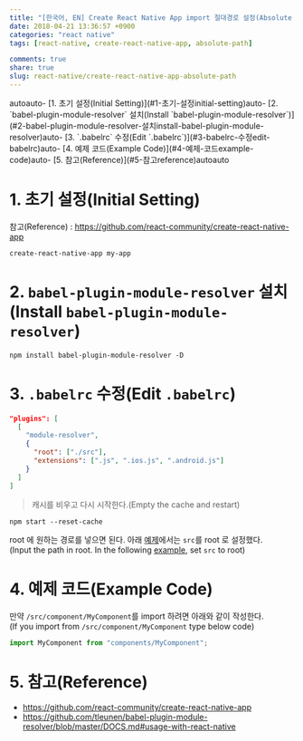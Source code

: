 ```yaml
---
title: "[한국어, EN] Create React Native App import 절대경로 설정(Absolute Path)"
date: 2018-04-21 13:36:57 +0900
categories: "react native"
tags: [react-native, create-react-native-app, absolute-path]

comments: true
share: true
slug: react-native/create-react-native-app-absolute-path
---
```


<!-- TOC -->autoauto- [1. 초기 설정(Initial Setting)](#1-초기-설정initial-setting)auto- [2. `babel-plugin-module-resolver` 설치(Install `babel-plugin-module-resolver`)](#2-babel-plugin-module-resolver-설치install-babel-plugin-module-resolver)auto- [3. `.babelrc` 수정(Edit `.babelrc`)](#3-babelrc-수정edit-babelrc)auto- [4. 예제 코드(Example Code)](#4-예제-코드example-code)auto- [5. 참고(Reference)](#5-참고reference)autoauto<!-- /TOC -->

# 1. 초기 설정(Initial Setting)

참고(Reference) : https://github.com/react-community/create-react-native-app

```
create-react-native-app my-app
```

# 2. `babel-plugin-module-resolver` 설치(Install `babel-plugin-module-resolver`)

```
npm install babel-plugin-module-resolver -D
```

# 3. `.babelrc` 수정(Edit `.babelrc`)

```json
"plugins": [
  [
    "module-resolver",
    {
      "root": ["./src"],
      "extensions": [".js", ".ios.js", ".android.js"]
    }
  ]
]
```

> 캐시를 비우고 다시 시작한다.(Empty the cache and restart)

```
npm start --reset-cache
```

root 에 원하는 경로를 넣으면 된다. 아래 [예제](#4-예제-코드example-code)에서는 `src`를 root 로 설정했다.  
(Input the path in root. In the following [example](#4-예제-코드example-code), set `src` to root)

# 4. 예제 코드(Example Code)

만약 `/src/component/MyComponent`를 import 하려면 아래와 같이 작성한다.  
(If you import from `/src/component/MyComponent` type below code)

```js
import MyComponent from "components/MyComponent";
```

# 5. 참고(Reference)

- https://github.com/react-community/create-react-native-app
- https://github.com/tleunen/babel-plugin-module-resolver/blob/master/DOCS.md#usage-with-react-native

